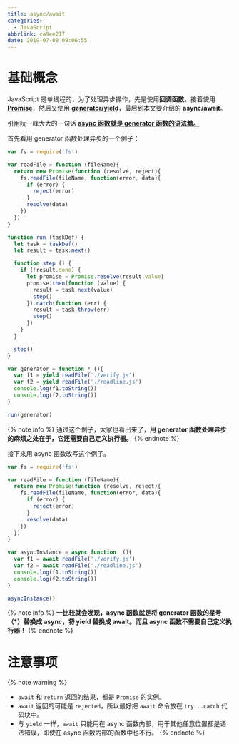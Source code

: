 ```yaml
---
title: async/await
categories:
  - JavaScript
abbrlink: ca9ee217
date: 2019-07-08 09:06:55
---
```


# 基础概念

JavaScript 是单线程的，为了处理异步操作，先是使用**回调函数**，接着使用 [**Promise**](https://aadonkeyz.com/posts/9a3eeeca/)，然后又使用 [**generator/yield**](https://aadonkeyz.com/posts/9a3eeeca/#异步任务运行)，最后到本文要介绍的 **async/await**。

引用阮一峰大大的一句话 [**async 函数就是 generator 函数的语法糖。**](http://www.ruanyifeng.com/blog/2015/05/async.html)

首先看用 generator 函数处理异步的一个例子：

```js
var fs = require('fs')

var readFile = function (fileName){
  return new Promise(function (resolve, reject){
    fs.readFile(fileName, function(error, data){
      if (error) {
        reject(error)
      }
      resolve(data)
    })
  })
}

function run (taskDef) {
  let task = taskDef()
  let result = task.next()

  function step () {
    if (!result.done) {
      let promise = Promise.resolve(result.value)
      promise.then(function (value) {
        result = task.next(value)
        step()
      }).catch(function (err) {
        result = task.throw(err)
        step()
      })
    }
  }

  step()
}

var generator = function * (){
  var f1 = yield readFile('./verify.js')
  var f2 = yield readFile('./readline.js')
  console.log(f1.toString())
  console.log(f2.toString())
}

run(generator)
```

{% note info %}
通过这个例子，大家也看出来了，**用 generator 函数处理异步的麻烦之处在于，它还需要自己定义执行器。**
{% endnote %}

接下来用 async 函数改写这个例子。

```js
var fs = require('fs')

var readFile = function (fileName){
  return new Promise(function (resolve, reject){
    fs.readFile(fileName, function(error, data){
      if (error) {
        reject(error)
      }
      resolve(data)
    })
  })
}

var asyncInstance = async function  (){
  var f1 = await readFile('./verify.js')
  var f2 = await readFile('./readline.js')
  console.log(f1.toString())
  console.log(f2.toString())
}

asyncInstance()
```

{% note info %}
**一比较就会发现，async 函数就是将 generator 函数的星号（*）替换成 async，将 yield 替换成 await。而且 async 函数不需要自己定义执行器！**
{% endnote %}

# 注意事项

{% note warning %}
- `await` 和 `return` 返回的结果，都是 `Promise` 的实例。
- `await` 返回的可能是 `rejected`，所以最好把 `await` 命令放在 `try...catch` 代码块中。
- 与 `yield` 一样，`await` 只能用在 async 函数内部，用于其他任意位置都是语法错误，即使在 async 函数内部的函数中也不行。
{% endnote %}

<!-- aadonkeyz, const a = await Promise...... -->

